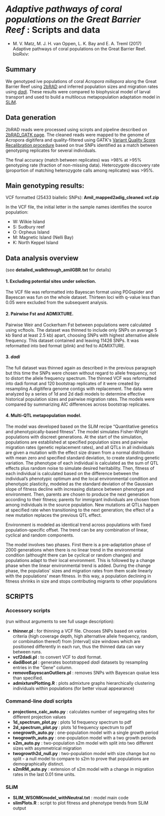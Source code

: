 # *Adaptive pathways of coral populations on the Great Barrier Reef* :  Scripts and data 
* M. V. Matz, M. J. H. van Oppen, L. K. Bay and E. A. Treml (2017) Adaptive pathways of coral populations on the Great Barrier Reef. bioRxiv:

## Summary

We genotyped ive populations of coral *Acropora millepora* along the Great Barrier Reef using [2bRAD](http://ecogeno.weebly.com/uploads/7/6/2/2/76229469/wang12_2b-rad.pdf) and inferred population sizes and migration rates using [*dadi*](https://bitbucket.org/gutenkunstlab/dadi). These results were compared to biophysical model of larval transport and used to build a multilocus metapopulation adaptation model in [SLiM](https://messerlab.org/slim/). 

## Data generation

2bRAD reads were processed using scirpts and pipeline described on [2bRAD_GATK page](https://github.com/z0on/2bRAD_GATK). The cleaned reads were mapped to the genome of Acropora digitifera and quality-filtered using GATK's [Variant Quality Score Recalibration procedure](http://gatkforums.broadinstitute.org/gatk/discussion/39/variant-quality-score-recalibration-vqsr) based on true SNPs identified as a match between genotyping replicates for several individuals. 

The final accuracy (match between replicates) was >98% at >95% genotyping rate (fraction of non-missing data). Heterozygote discovery rate (proportion of matching heterozygote calls among replicates) was >95%.

## Main genotyping results:
VCF formatted (25433 biallelic SNPs):  **Amil_mapped2adig_cleaned.vcf.zip**

In the VCF file, the initial letter in the sample names identifies the source population:
* W: Wilkie Island
* S: Sudbury reef
* O: Orpheus Island
* M: Magnetic Island (Nelli Bay)
* K: North Keppel Island

## Data analysis overview 
(see **detailed_walkthrough_amilGBR.txt** for details)

#### 1. Excluding potential sites under selection. 
The VCF file was reformatted into Bayescan format using PDGspider and Bayescan was fun on the whole dataset. Thirteen loci with q-value less than 0.05 were excluded from the subsequent analysis.

#### 2. Pairwise Fst and ADMIXTURE.
Pairwise Weir and Cockerham Fst between populations were calculated using vcftools. The dataset was thinned to include only SNPs on average 5 kb 9and at least 2.5 kb) apart, choosing SNPs with highest alternative allele frequency. This dataset contained and leaving 11426 SNPs. It was reformatted into bed format (plink) and fed to ADMIXTURE. 

#### 3. *dadi*
The full dataset was thinned again as described in the previous paragraph but this time the SNPs were chosen without regard to allele frequency, not to distort the allele frequency spectrum. The thinned VCF was reformatted into dadi format and 120 bootstrap replicates of it were created by resampling A.digitifera genome contigs with replacement. The data were analyzed by a series of 1d and 2d dadi models to determine effective historical population sizes and pairwise migration rates. The models were compared by summarizing AIC differences across bootstrap replicates.

#### 4. Multi-QTL metapopulation model.
The model was developed based on the SLiM recipe “Quantitative genetics and phenotypically-based fitness”. The model simulates Fisher-Wright populations with discreet generations. At the start of the simulation, populations are established at specified population sizes and pairwise migration rates (genetic replacement rates), and all QTLs in all individuals are given a mutation with the effect size drawn from a normal distribution with mean zero and specified standard deviation, to create standing genetic variation. The phenotype of each individual is calculated as the sum of QTL effects plus random noise to simulate desired heritability. Then, fitness of each individual is calculated based on the difference between the individual’s phenotypic optimum and the local environmental condition and phenotypic plasticity, modeled as the standard deviation of the Gaussian slope of fitness decline with increasing distance between phenotype and environment. Then, parents are chosen to produce the next generation according to their fitness; parents for immigrant individuals are chosen from among individuals in the source population. New mutations at QTLs happen at specified rate when transitioning to the next generation; the effect of a new mutation replaces the previous QTL effect.

Environment is modeled as identical trend across populations with fixed population-specific offset. The trend can be any combination of linear, cyclical and random components. 

The model involves two phases. First there is a pre-adaptation phase of 2000 generations when there is no linear trend in the environmental condition (althought there can be cyclical or random changes) and populations adapt to their local environment. This is followed by a change phase when the linear environmental trend is added. During the change phase, the populatios' sizes and migration rates from them scale linearly with the populations' mean fitness. In this way, a population declining in fitness shrinks in size and stops contributing migrants to other populations

SCRIPTS
----
### Accessory scripts
(run without arguments to see full usage description):

* **thinner.pl** : for thinning a VCF file. Chooses SNPs based on varios criteria (high coverage depth, high alternative allele frequency, random, or combination thereof) from [interval] size windows which are positioned differently in each run, thus the thinned data can vary between runs. 
* **vcf2dadi.pl** : to convert VCF to *dadi* format.
* **dadiBoot.pl**	: generates bootstrapped *dadi* datasets by resampling entries in the "Gene" column.
* **removeBayescanOutliers.pl** : removes SNPs with Bayescan qvalue less than specified.
* **admixturePlotting.R** : plots admixture graphs hierarchically clustering individuals within populations (for better visual appearance) 

### Command-line *dadi* scripts
* **projections_calc_auto.py** : calculates number of segregating sites for different projection values
* **1d_spectrum_plot.py** : plots 1d frequency spectrum to pdf
* **2d_spectrum_plot.py** : plots 1d frequency spectrum to pdf
* **onegrowth_auto.py** :	one-population model with a single growth period
* **twogrowth_auto.py** :	one-population model with a two growth periods
* **s2m_auto.py**	: two-population s2m model with split into two different sizes with asymmetrical migration
* **twogrowth2d_null.py** : two-population model with size change but no split - a null model to compare to s2m to prove that populations are demographically distinct. 
* **s2mRM_auto.py** : extension of s2m model with a change in migration rates in the last 0.01 time units.

### SLiM
* **SLIM_WSOMKmodel_withNeutral.txt** : model main code
* **slimPlots.R**	: script to plot fitness and phenotype trends from SLiM output
